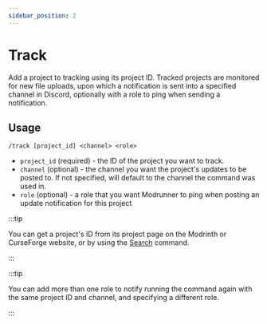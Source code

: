 ```yaml
---
sidebar_position: 2
---
```


# Track

Add a project to tracking using its project ID. Tracked projects are monitored for new file uploads, upon which a 
notification is sent into a specified channel in Discord, optionally with a role to ping when sending a notification.

## Usage

`/track [project_id] <channel> <role>`

- `project_id` (required) - the ID of the project you want to track.
- `channel` (optional) - the channel you want the project's updates to be posted to. If not specified, will default to 
the channel the command was used in.
- `role` (optional) - a role that you want Modrunner to ping when posting an update notification for this project

:::tip

You can get a project's ID from its project page on the Modrinth or CurseForge website, or by using the 
[Search](../commands/search) command.

:::

:::tip

You can add more than one role to notify running the command again with the same project ID and channel, and specifying
a different role.

:::

